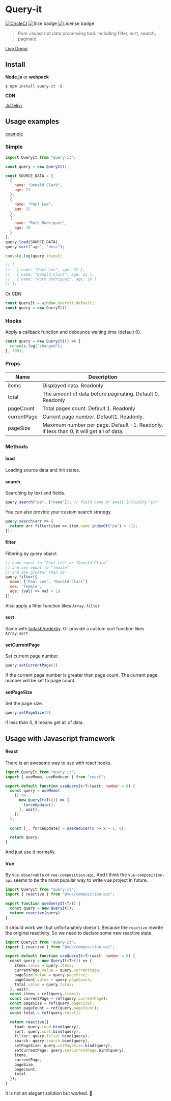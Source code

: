 # Query-it

[![CircleCI](https://circleci.com/gh/myWsq/query-it.svg?style=svg)](https://circleci.com/gh/myWsq/query-it) ![Size badge](https://img.shields.io/bundlephobia/minzip/query-it) ![License badge](https://img.shields.io/github/license/myWsq/query-it)

> Pure Javascript data processing tool. Including filter, sort, search, paginate. 

[Live Demo](https://mywsq.github.io/query-it/)

## Install

**Node.js** or **webpack**

```shell
$ npm install query-it -S
```

**CDN**

[JsDelivr](https://www.jsdelivr.com/package/npm/query-it?path=dist)

## Usage examples

[example](https://github.com/myWsq/query-it/tree/master/example)

### Simple

```js
import QueryIt from "query-it";

const query = new QueryIt();

const SOURCE_DATA = [
  {
    name: "Donald Clark",
    age: 21
  },
  {
    name: "Paul Lee",
    age: 22
  },
  {
    name: "Ruth Rodriguez",
    age: 19
  }
];
query.load(SOURCE_DATA);
query.sort("age", "desc");

console.log(query.items);

// [
//   { name: "Paul Lee", age: 22 },
//   { name: "Donald Clark", age: 21 },
//   { name: "Ruth Rodriguez", age: 19 }
// ];
```

Or CDN

```js
const QueryIt = window.QueryIt.default;
const query = new QueryIt()
```

### Hooks

Apply a callback function and debounce waiting time (default 0).

```js
const query = new QueryIt(() => {
  console.log("changed");
}, 300);
```

### Props

| Name        | Description                                                  |
| ----------- | ------------------------------------------------------------ |
| items       | Displayed data. Readonly                                     |
| total       | The amount of data before paginating. Default 0. Readonly    |
| pageCount   | Total pages count. Default 1. Readonly                       |
| currentPage | Current page number. Default1. Readonly.                     |
| pageSize    | Maximum number per page. Default -1. Readonly. if less than 0, it will get all of data. |

### Methods

#### load

Loading source data and init states. 

#### search

Searching by text and fields. 

```js
query.search("pa", ["name"]); // field name or email including "pa"
```

You can also provide your custom search strategy.

```js
query.search(arr => {
  return arr.filter(item => item.name.indexOf("pa") > -1);
});
```

#### filter

Filtering by query object.

```js
// name equal to "Paul Lee" or "Donald Clark"
// and sex equal to "female" 
// and age greater than 18
query.filter({
  name: ["Paul Lee", "Donald Clark"]
  sex: "female",
  age: (val) => val > 18
});
```

Also apply a filter function likes `Array.filter`

#### sort

Same with [lodash/orderby](https://lodash.com/docs/4.17.15#orderBy). Or provide a custom sort function likes `Array.sort`

#### setCurrentPage

Set current page number.

```js
query.setCurrentPage(2)
```

If the current page number is greater than page count.  The current page number will be set to page count.

#### setPageSize

Set the page size.

```js
query.setPageSize(5)
```

if less than 0, it means get all of data.

## Usage with Javascript framework

#### React

There is an awesome way to use with react hooks.

```typescript
import QueryIt from "query-it";
import { useMemo, useReducer } from "react";

export default function useQueryIt<T>(wait: number = 0) {
  const query = useMemo(
    () =>
      new QueryIt<T>(() => {
        forceUpdate();
      }, wait),
    []
  );

  const [_, forceUpdate] = useReducer(x => x + 1, 0);

  return query;
}
```

And just use it normally.

#### Vue

By `Vue.observable` or `vue-composition-api`. And I think the `vue-composition-api` seems to be the most pupular way to write vue project in future.

```ts
import QueryIt from "query-it";
import { reactive } from "@vue/composition-api";

export function useQueryIt<T>() {
  const query = new QueryIt();
  return reactive(query)
}
```

It should work well but unfortunately doesn't. Because the `reactive` rewrite the original reactivity. So we need to declare some new reactive state.

```ts
import QueryIt from "query-it";
import { reactive } from "@vue/composition-api";

export default function useQueryIt<T>(wait: number = 0) {
  const query = new QueryIt<T>(() => {
    items.value = query.items;
    currentPage.value = query.currentPage;
    pageSize.value = query.pageSize;
    pageCount.value = query.pageCount;
    total.value = query.total;
  }, wait);
  const items = ref(query.items);
  const currentPage = ref(query.currentPage);
  const pageSize = ref(query.pageSize);
  const pageCount = ref(query.pageCount);
  const total = ref(query.total);

  return reactive({
    load: query.load.bind(query),
    sort: query.sort.bind(query),
    filter: query.filter.bind(query),
    search: query.search.bind(query),
    setPageSize: query.setPageSize.bind(query),
    setCurrentPage: query.setCurrentPage.bind(query),
    items,
    currentPage,
    pageSize,
    pageCount,
    total
  });
}
```

It is not an elegant solution but worked. 🤕